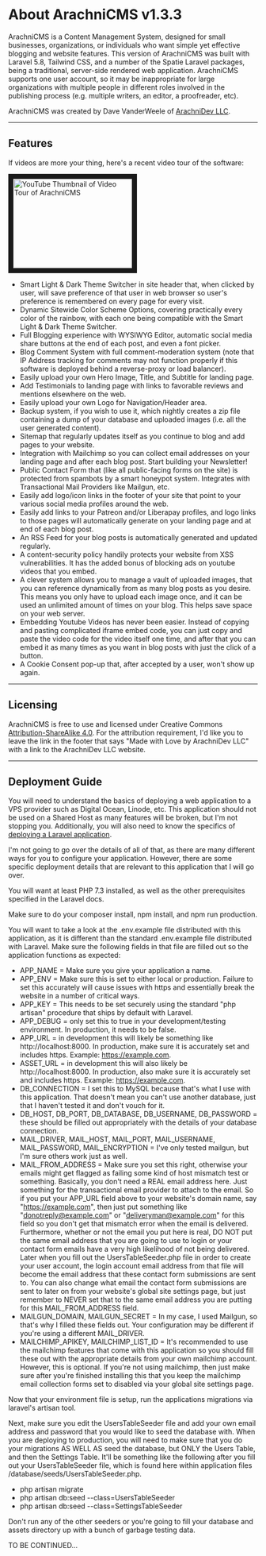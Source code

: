 # About ArachniCMS v1.3.3

ArachniCMS is a Content Management System, designed for small businesses, organizations, or individuals who want simple yet effective blogging and website features. This version of ArachniCMS was built with Laravel 5.8, Tailwind CSS, and a number of the Spatie Laravel packages, being a traditional, server-side rendered web application. ArachniCMS supports one user account, so it may be inappropriate for large organizations with multiple people in different roles involved in the publishing process (e.g. multiple writers, an editor, a proofreader, etc).

ArachniCMS was created by Dave VanderWeele of [ArachniDev LLC](https://arachni.dev). 

---

## Features

If videos are more your thing, here's a recent video tour of the software:

<a href="http://www.youtube.com/watch?feature=player_embedded&v=pIgI5VkQEy8
" target="_blank"><img src="http://img.youtube.com/vi/pIgI5VkQEy8/0.jpg" 
alt="YouTube Thumbnail of Video Tour of ArachniCMS" width="240" height="180" border="10" /></a>

+ Smart Light & Dark Theme Switcher in site header that, when clicked by user, will save preference of that user in web browser so user's preference is remembered on every page for every visit.
+ Dynamic Sitewide Color Scheme Options, covering practically every color of the rainbow, with each one being compatible with the Smart Light & Dark Theme Switcher.
+ Full Blogging experience with WYSIWYG Editor, automatic social media share buttons at the end of each post, and even a font picker.
+ Blog Comment System with full comment-moderation system (note that IP Address tracking for comments may not function properly if this software is deployed behind a reverse-proxy or load balancer).
+ Easily upload your own Hero Image, Title, and Subtitle for landing page.
+ Add Testimonials to landing page with links to favorable reviews and mentions elsewhere on the web.
+ Easily upload your own Logo for Navigation/Header area.
+ Backup system, if you wish to use it, which nightly creates a zip file containing a dump of your database and uploaded images (i.e. all the user generated content).
+ Sitemap that regularly updates itself as you continue to blog and add pages to your website.
+ Integration with Mailchimp so you can collect email addresses on your landing page and after each blog post. Start building your Newsletter!
+ Public Contact Form that (like all public-facing forms on the site) is protected from spambots by a smart honeypot system. Integrates with Transactional Mail Providers like Mailgun, etc.
+ Easily add logo/icon links in the footer of your site that point to your various social media profiles around the web.
+ Easily add links to your Patreon and/or Liberapay profiles, and logo links to those pages will automatically generate on your landing page and at end of each blog post.
+ An RSS Feed for your blog posts is automatically generated and updated regularly.
+ A content-security policy handily protects your website from XSS vulnerabilities. It has the added bonus of blocking ads on youtube videos that you embed.
+ A clever system allows you to manage a vault of uploaded images, that you can reference dynamically from as many blog posts as you desire. This means you only have to upload each image once, and it can be used an unlimited amount of times on your blog. This helps save space on your web server.
+ Embedding Youtube Videos has never been easier. Instead of copying and pasting complicated iframe embed code, you can just copy and paste the video code for the video itself one time, and after that you can embed it as many times as you want in blog posts with just the click of a button.
+ A Cookie Consent pop-up that, after accepted by a user, won't show up again.
---

## Licensing

ArachniCMS is free to use and licensed under Creative Commons [Attribution-ShareAlike 4.0](https://creativecommons.org/licenses/by-sa/4.0/). For the attribution requirement, I'd like you to leave the link in the footer that says "Made with Love by ArachniDev LLC" with a link to the ArachniDev LLC website. 

---

## Deployment Guide

You will need to understand the basics of deploying a web application to a VPS provider such as Digital Ocean, Linode, etc. This application should not be used on a Shared Host as many features will be broken, but I'm not stopping you. Additionally, you will also need to know the specifics of [deploying a Laravel application](https://laravel.com/docs/5.8).

I'm not going to go over the details of all of that, as there are many different ways for you to configure your application. However, there are some specific deployment details that are relevant to this application that I will go over.

You will want at least PHP 7.3 installed, as well as the other prerequisites specified in the Laravel docs.

Make sure to do your composer install, npm install, and npm run production.

You will want to take a look at the .env.example file distributed with this application, as it is different than the standard .env.example file distributed with Laravel. Make sure the following fields in that file are filled out so the application functions as expected:

+ APP_NAME = Make sure you give your application a name.
+ APP_ENV = Make sure this is set to either local or production. Failure to set this accurately will cause issues with https and essentially break the website in a number of critical ways.
+ APP_KEY = This needs to be set securely using the standard "php artisan" procedure that ships by default with Laravel.
+ APP_DEBUG = only set this to true in your development/testing environment. In production, it needs to be false.
+ APP_URL = in development this will likely be something like http://localhost:8000. In production, make sure it is accurately set and includes https. Example: https://example.com.
+ ASSET_URL = in development this will also likely be http://localhost:8000. In production, also make sure it is accurately set and includes https. Example: https://example.com.
+ DB_CONNECTION = I set this to MySQL because that's what I use with this application. That doesn't mean you can't use another database, just that I haven't tested it and don't vouch for it.
+ DB_HOST, DB_PORT, DB_DATABASE, DB_USERNAME, DB_PASSWORD = these should be filled out appropriately with the details of your database connection.
+ MAIL_DRIVER, MAIL_HOST, MAIL_PORT, MAIL_USERNAME, MAIL_PASSWORD, MAIL_ENCRYPTION = I've only tested mailgun, but I'm sure others work just as well.
+ MAIL_FROM_ADDRESS = Make sure you set this right, otherwise your emails might get flagged as failing some kind of host mismatch test or something. Basically, you don't need a REAL email address here. Just something for the transactional email provider to attach to the email. So if you put your APP_URL field above to your website's domain name, say "https://example.com", then just put something like "donotreply@example.com" or "deliveryman@example.com" for this field so you don't get that mismatch error when the email is delivered. Furthermore, whether or not the email you put here is real, DO NOT put the same email address that you are going to use to login or your contact form emails have a very high likelihood of not being delivered. Later when you fill out the UsersTableSeeder.php file in order to create your user account, the login account email address from that file will become the email address that these contact form submissions are sent to. You can also change what email the contact form submissions are sent to later on from your website's global site settings page, but just remember to NEVER set that to the same email address you are putting for this MAIL_FROM_ADDRESS field.
+ MAILGUN_DOMAIN, MAILGUN_SECRET = In my case, I used Mailgun, so that's why I filled these fields out. Your configuration may be different if you're using a different MAIL_DRIVER.
+ MAILCHIMP_APIKEY, MAILCHIMP_LIST_ID = It's recommended to use the mailchimp features that come with this application so you should fill these out with the appropriate details from your own mailchimp account. However, this is optional. If you're not using mailchimp, then just make sure after you're finished installing this that you keep the mailchimp email collection forms set to disabled via your global site settings page.

Now that your environment file is setup, run the applications migrations via laravel's artisan tool.

Next, make sure you edit the UsersTableSeeder file and add your own email address and password that you would like to seed the database with. When you are deploying to production, you will need to make sure that you do your migrations AS WELL AS seed the database, but ONLY the Users Table, and then the Settings Table. It'll be something like the following after you fill out your UsersTableSeeder file, which is found here within application files /database/seeds/UsersTableSeeder.php.

+ php artisan migrate
+ php artisan db:seed --class=UsersTableSeeder
+ php artisan db:seed --class=SettingsTableSeeder

Don't run any of the other seeders or you're going to fill your database and assets directory up with a bunch of garbage testing data.

TO BE CONTINUED...